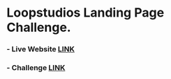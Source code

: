 # Loopstudios Landing Page Challenge.

### - Live Website [LINK](https://abdraoufx.github.io/frontEndMentor_Challenges/junior/loopstudios_landing_page)

### - Challenge [LINK]()
